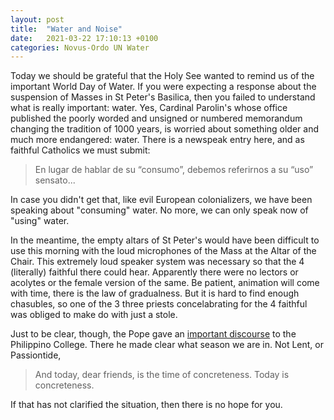 ```yaml
---
layout: post
title:  "Water and Noise"
date:   2021-03-22 17:10:13 +0100
categories: Novus-Ordo UN Water
---
```


Today we should be grateful that the Holy See wanted to remind us of the important World Day of Water. If you were expecting a response about the suspension of Masses in St Peter's Basilica, then you failed to understand 
what is really important: water. Yes, Cardinal Parolin's whose office published the poorly worded and unsigned or numbered memorandum changing the tradition of 1000 years, is worried about something older and much more 
endangered: water. There is a newspeak entry here, and as faithful Catholics we must submit: 

>En lugar de hablar de su “consumo”, debemos referirnos a su “uso” sensato...

In case you didn't get that, like evil European colonializers, we have been speaking about "consuming" water.  No more, we can only speak now of "using" water.

In the meantime, the empty altars of St Peter's would have been difficult to use this morning with the loud microphones of the Mass at the Altar of the Chair.  This extremely loud speaker system was necessary so that the 
4 (literally) faithful there could hear.  Apparently there were no lectors or acolytes or the female version of the same. Be patient, animation will come with time, there is the law of gradualness. But it is hard to find 
enough chasubles, so one of the 3 three priests concelabrating for the 4 faithful was obliged to make do with just a stole.

Just to be clear, though, the Pope gave an [important discourse](http://bit.ly/2Pf0Wnu) to the Philippino College.  There he made clear what season we are in.  Not Lent, or Passiontide,

>And today, dear friends, is the time of concreteness.  Today is concreteness.

If that has not clarified the situation, then there is no hope for you.


